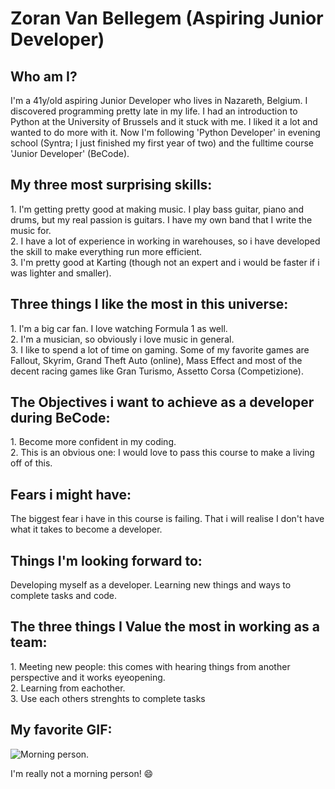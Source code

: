 # Zoran Van Bellegem (Aspiring Junior Developer)

## Who am I?

<p>I'm a 41y/old aspiring Junior Developer who lives in Nazareth, Belgium. I discovered programming pretty late in my life. I had an introduction to Python at the University of Brussels and it stuck with me. I liked it a lot and wanted to do more with it. Now I'm following 'Python Developer' in evening school (Syntra; I just finished my first year of two) and the fulltime course 'Junior Developer' (BeCode).
</p>

## My three most surprising skills:
<p>1. I'm getting pretty good at making music. I play bass guitar, piano and drums, but my real passion is guitars. I have my own band that I write the music for. <br>
2. I have a lot of experience in working in warehouses, so i have developed the skill to make everything run more efficient.<br>
3. I'm pretty good at Karting (though not an expert and i would be faster if i was lighter and smaller).<br>
</p>

## Three things I like the most in this universe:
<p>1. I'm a big car fan. I love watching Formula 1 as well. <br>
2. I'm a musician, so obviously i love music in general.<br>
3. I like to spend a lot of time on gaming. Some of my favorite games are Fallout, Skyrim, Grand Theft Auto (online), Mass Effect and most of the decent racing games like Gran Turismo, Assetto Corsa (Competizione).
</p>

## The Objectives i want to achieve as a developer during BeCode:
<p> 1. Become more confident in my coding. <br>
2. This is an obvious one: I would love to pass this course to make a living off of this.
</p>

## Fears i might have:
<p>The biggest fear i have in this course is failing. That i will realise I don't have what it takes to become a developer.</p>

## Things I'm looking forward to:
<p> Developing myself as a developer. Learning new things and ways to complete tasks and code.
</p>

## The three things I Value the most in working as a team:
<p>1. Meeting new people: this comes with hearing things from another perspective and it works eyeopening. <br>
2. Learning from eachother. <br>
3. Use each others strenghts to complete tasks</p>

## My favorite GIF:

![Morning person.](https://i.giphy.com/media/v1.Y2lkPTc5MGI3NjExMmhjcXM5aG42MW90aGk5aWc0MXNwZ2F1YnFwejBxMG1mbHVzM3hjbiZlcD12MV9pbnRlcm5hbF9naWZfYnlfaWQmY3Q9Zw/9s8Jq3Sc1ZnZS/giphy-downsized-large.gif)

<p> I'm really not a morning person! 😄</p>

